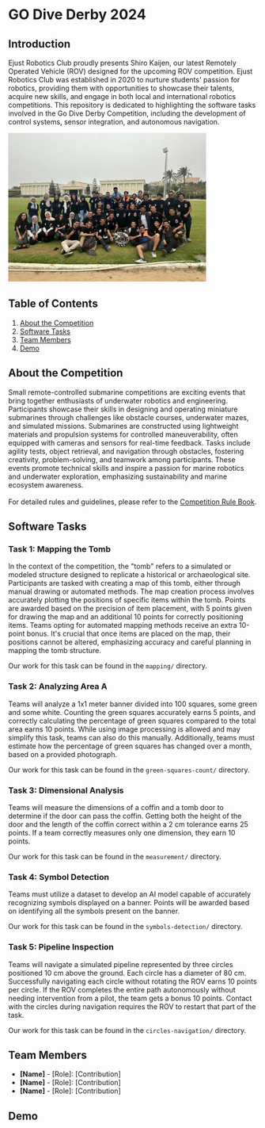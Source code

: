 # GO Dive Derby 2024

## Introduction
Ejust Robotics Club proudly presents Shiro Kaijen, our latest Remotely Operated Vehicle (ROV) designed for the upcoming ROV competition. Ejust Robotics Club was established in 2020 to nurture students' passion for robotics, providing them with opportunities to showcase their talents, acquire new skills, and engage in both local and international robotics competitions. This repository is dedicated to highlighting the software tasks involved in the Go Dive Derby Competition, including the development of control systems, sensor integration, and autonomous navigation.

<img src="images/team_photo.jpg" width="400">


## Table of Contents
1. [About the Competition](#about-the-competition)
1. [Software Tasks](#software-tasks) 
1. [Team Members](#team-members)
1. [Demo](#demo)


## About the Competition
Small remote-controlled submarine competitions are exciting events that bring together enthusiasts of underwater robotics and engineering. Participants showcase their skills in designing and operating miniature submarines through challenges like obstacle courses, underwater mazes, and simulated missions. Submarines are constructed using lightweight materials and propulsion systems for controlled maneuverability, often equipped with cameras and sensors for real-time feedback. Tasks include agility tests, object retrieval, and navigation through obstacles, fostering creativity, problem-solving, and teamwork among participants. These events promote technical skills and inspire a passion for marine robotics and underwater exploration, emphasizing sustainability and marine ecosystem awareness. <br> <br>
For detailed rules and guidelines, please refer to the [Competition Rule Book](https://drive.google.com/file/d/1jpSVa2LGZGNbB3ZjQbqmj3Nvcj06yKWg/view?usp=sharing).


## Software Tasks

### Task 1: Mapping the Tomb
In the context of the competition, the "tomb" refers to a simulated or modeled structure designed to replicate a historical or archaeological site. Participants are tasked with creating a map of this tomb, either through manual drawing or automated methods. The map creation process involves accurately plotting the positions of specific items within the tomb. Points are awarded based on the precision of item placement, with 5 points given for drawing the map and an additional 10 points for correctly positioning items. Teams opting for automated mapping methods receive an extra 10-point bonus. It's crucial that once items are placed on the map, their positions cannot be altered, emphasizing accuracy and careful planning in mapping the tomb structure.

Our work for this task can be found in the `mapping/` directory.

### Task 2: Analyzing Area A
Teams will analyze a 1x1 meter banner divided into 100 squares, some green and some white. Counting the green squares accurately earns 5 points, and correctly calculating the percentage of green squares compared to the total area earns 10 points. While using image processing is allowed and may simplify this task, teams can also do this manually. Additionally, teams must estimate how the percentage of green squares has changed over a month, based on a provided photograph.

Our work for this task can be found in the `green-squares-count/` directory.


### Task 3: Dimensional Analysis
Teams will measure the dimensions of a coffin and a tomb door to determine if the door can pass the coffin. Getting both the height of the door and the length of the coffin correct within a 2 cm tolerance earns 25 points. If a team correctly measures only one dimension, they earn 10 points. 

Our work for this task can be found in the `measurement/` directory.

### Task 4: Symbol Detection
Teams must utilize a dataset to develop an AI model capable of accurately recognizing symbols displayed on a banner. Points will be awarded based on identifying all the symbols present on the banner.

Our work for this task can be found in the `symbols-detection/` directory.


### Task 5: Pipeline Inspection
Teams will navigate a simulated pipeline represented by three circles positioned 10 cm above the ground. Each circle has a diameter of 80 cm. Successfully navigating each circle without rotating the ROV earns 10 points per circle. If the ROV completes the entire path autonomously without needing intervention from a pilot, the team gets a bonus 10 points. Contact with the circles during navigation requires the ROV to restart that part of the task.

Our work for this task can be found in the `circles-navigation/` directory.


## Team Members
- **[Name]** - [Role]: [Contribution]
- **[Name]** - [Role]: [Contribution]
- **[Name]** - [Role]: [Contribution]


## Demo
